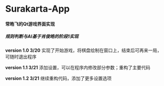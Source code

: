 # Surakarta-App

#### 常皓飞的Qt游戏界面实现

##### *规则判断与AI基于肖俊皓的阶段1实现*



**version 1.0  3/20**   实现了开始游戏，将棋盘绘制在窗口上，结束后可再来一局，可随时退出程序

**version 1.1  3/21**  添加设置，可以在程序内修改部分参数；重构了主要代码

**version 1.2  3/21**  继续重构代码，添加了更多设置选项